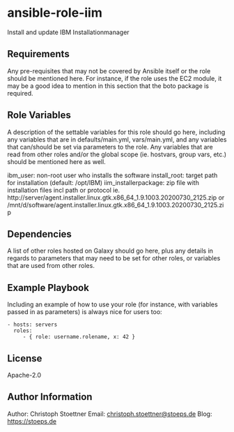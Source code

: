 ansible-role-iim
=========

Install and update IBM Installationmanager

Requirements
------------

Any pre-requisites that may not be covered by Ansible itself or the role should be mentioned here. For instance, if the role uses the EC2 module, it may be a good idea to mention in this section that the boto package is required.

Role Variables
--------------

A description of the settable variables for this role should go here, including any variables that are in defaults/main.yml, vars/main.yml, and any variables that can/should be set via parameters to the role. Any variables that are read from other roles and/or the global scope (ie. hostvars, group vars, etc.) should be mentioned here as well.

ibm_user: non-root user who installs the software
install_root: target path for installation (default: /opt/IBM)
iim_installerpackage: zip file with installation files incl path or protocol ie. http://server/agent.installer.linux.gtk.x86_64_1.9.1003.20200730_2125.zip or /mnt/d/software/agent.installer.linux.gtk.x86_64_1.9.1003.20200730_2125.zip

Dependencies
------------

A list of other roles hosted on Galaxy should go here, plus any details in regards to parameters that may need to be set for other roles, or variables that are used from other roles.

Example Playbook
----------------

Including an example of how to use your role (for instance, with variables passed in as parameters) is always nice for users too:

    - hosts: servers
      roles:
         - { role: username.rolename, x: 42 }

License
-------

Apache-2.0

Author Information
------------------

Author: Christoph Stoettner
Email:  christoph.stoettner@stoeps.de
Blog:   https://stoeps.de